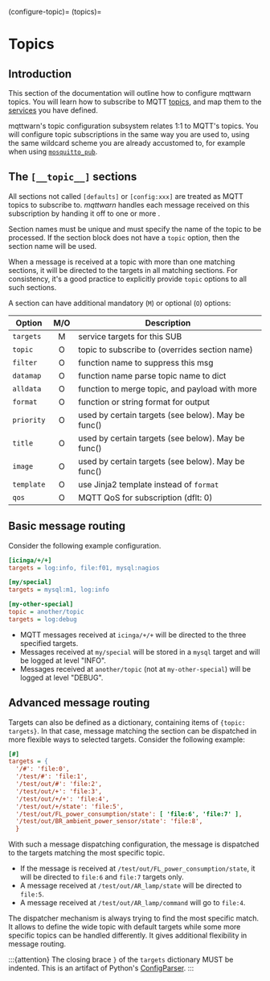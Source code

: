 (configure-topic)=
(topics)=
# Topics


## Introduction

This section of the documentation will outline how to configure mqttwarn 
topics. You will learn how to subscribe to MQTT [topics](#topics), and map 
them to the [services](#services) you have defined.

mqttwarn's topic configuration subsystem relates 1:1 to MQTT's topics. You will
configure topic subscriptions in the same way you are used to, using the same
wildcard scheme you are already accustomed to, for example when using [`mosquitto_pub`].


## The `[__topic__]` sections

All sections not called `[defaults]` or `[config:xxx]` are treated as MQTT topics
to subscribe to. _mqttwarn_ handles each message received on this subscription
by handing it off to one or more [](#service-targets).

Section names must be unique and must specify the name of the topic to be processed. 
If the section block does not have a `topic` option, then the section name will be used.

When a message is received at a topic with more than one matching sections, it
will be directed to the targets in all matching sections.  For consistency,
it's a good practice to explicitly provide `topic` options to all such sections.

A section can have additional mandatory (`M`) or optional (`O`) options:

| Option        |  M/O   | Description                                    |
| ------------- | :----: | ---------------------------------------------- |
| `targets`     |   M    | service targets for this SUB                   |
| `topic`       |   O    | topic to subscribe to (overrides section name) |
| `filter`      |   O    | function name to suppress this msg             |
| `datamap`     |   O    | function name parse topic name to dict         |
| `alldata`     |   O    | function to merge topic, and payload with more |
| `format`      |   O    | function or string format for output           |
| `priority`    |   O    | used by certain targets (see below). May be func()  |
| `title`       |   O    | used by certain targets (see below). May be func()  |
| `image`       |   O    | used by certain targets (see below). May be func()  |
| `template`    |   O    | use Jinja2 template instead of `format`        |
| `qos`         |   O    | MQTT QoS for subscription (dflt: 0)            |


## Basic message routing

Consider the following example configuration.

```ini
[icinga/+/+]
targets = log:info, file:f01, mysql:nagios

[my/special]
targets = mysql:m1, log:info

[my-other-special]
topic = another/topic
targets = log:debug
```

- MQTT messages received at `icinga/+/+` will be directed to the three specified
  targets.
- Messages received at `my/special` will be stored in a `mysql` target and will 
  be logged at level "INFO".
- Messages received at `another/topic` (not at `my-other-special`) will be logged 
  at level "DEBUG".


## Advanced message routing

Targets can also be defined as a dictionary, containing items of `{topic: targets}`. 
In that case, message matching the section can be dispatched in more  flexible ways 
to selected targets. Consider the following example:

```ini
[#]
targets = {
  '/#': 'file:0',
  '/test/#': 'file:1',
  '/test/out/#': 'file:2',
  '/test/out/+': 'file:3',
  '/test/out/+/+': 'file:4',
  '/test/out/+/state': 'file:5',
  '/test/out/FL_power_consumption/state': [ 'file:6', 'file:7' ],
  '/test/out/BR_ambient_power_sensor/state': 'file:8',
  }
```

With such a message dispatching configuration, the message is dispatched to the
targets matching the most specific topic.

- If the message is received at `/test/out/FL_power_consumption/state`, it will
  be directed to `file:6` and `file:7` targets only.
- A message received at `/test/out/AR_lamp/state` will be directed to `file:5`.
- A message received at `/test/out/AR_lamp/command` will go to `file:4`.

The dispatcher mechanism is always trying to find the most specific match. It
allows to define the wide topic with default targets while some more specific 
topics can be handled differently. It gives additional flexibility in message 
routing.

:::{attention}
The closing brace `}` of the `targets` dictionary MUST be indented. This is an
artifact of Python's [ConfigParser](inv:python#library/configparser).
:::


[`mosquitto_pub`]: https://mosquitto.org/man/mosquitto_pub-1.html
